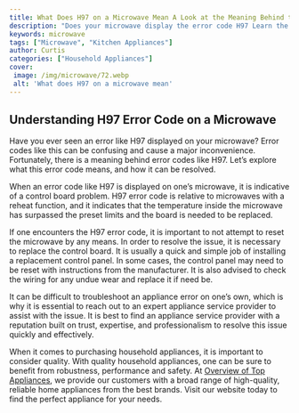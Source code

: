 ```yaml
---
title: What Does H97 on a Microwave Mean A Look at the Meaning Behind the Error Code
description: "Does your microwave display the error code H97 Learn the meaning behind this common error code and how to address it in this helpful blog post"
keywords: microwave
tags: ["Microwave", "Kitchen Appliances"]
author: Curtis
categories: ["Household Appliances"]
cover: 
 image: /img/microwave/72.webp
 alt: 'What does H97 on a microwave mean'
---
```

## Understanding H97 Error Code on a Microwave
Have you ever seen an error like H97 displayed on your microwave? Error codes like this can be confusing and cause a major inconvenience. Fortunately, there is a meaning behind error codes like H97. Let’s explore what this error code means, and how it can be resolved.

When an error code like H97 is displayed on one’s microwave, it is indicative of a control board problem. H97 error code is relative to microwaves with a reheat function, and it indicates that the temperature inside the microwave has surpassed the preset limits and the board is needed to be replaced.

If one encounters the H97 error code, it is important to not attempt to reset the microwave by any means. In order to resolve the issue, it is necessary to replace the control board. It is usually a quick and simple job of installing a replacement control panel. In some cases, the control panel may need to be reset with instructions from the manufacturer. It is also advised to check the wiring for any undue wear and replace it if need be.

It can be difficult to troubleshoot an appliance error on one’s own, which is why it is essential to reach out to an expert appliance service provider to assist with the issue. It is best to find an appliance service provider with a reputation built on trust, expertise, and professionalism to resolve this issue quickly and effectively.

When it comes to purchasing household appliances, it is important to consider quality. With quality household appliances, one can be sure to benefit from robustness, performance and safety. At [Overview of Top Appliances](./pages/appliance-overview), we provide our customers with a broad range of high-quality, reliable home appliances from the best brands. Visit our website today to find the perfect appliance for your needs.
